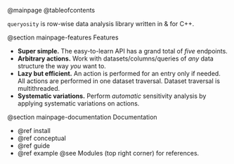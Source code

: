 @mainpage
@tableofcontents

`queryosity` is row-wise data analysis library written in & for C++.

<!-- --------------------------------------------------------------------------------------------------------------- -->

@section mainpage-features Features

- **Super simple.** The easy-to-learn API has a grand total of *five* endpoints.
- **Arbitrary actions.** Work with datasets/columns/queries of *any* data structure the way *you* want to.
- **Lazy but efficient.** An action is performed for an entry only if needed. All actions are performed in one dataset traversal. Dataset traversal is multithreaded.
- **Systematic variations.** Perform *automatic* sensitivity analysis by applying systematic variations on actions.

@section mainpage-documentation Documentation

- @ref install
- @ref conceptual
- @ref guide
- @ref example
@see Modules (top right corner) for references.

<!-- --------------------------------------------------------------------------------------------------------------- -->